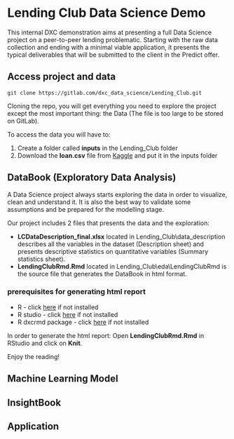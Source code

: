 # Lending Club Data Science Demo

This internal DXC demonstration aims at presenting a full Data Science project on a peer-to-peer lending problematic. Starting with the raw data collection and ending with a minimal viable application, it presents the typical deliverables that will be submitted to the client in the Predict offer. 

## Access project and data

```
git clone https://gitlab.com/dxc_data_science/Lending_Club.git
```
Cloning the repo, you will get everything you need to explore the project except the most important thing: the Data (The file is too large to be stored on GitLab). 

To access the data you will have to:
1. Create a folder called **inputs** in the Lending_Club folder
2. Download the **loan.csv** file from [Kaggle](https://www.kaggle.com/wendykan/lending-club-loan-data/data) and put it in the inputs folder

## DataBook (Exploratory Data Analysis)

A Data Science project always starts exploring the data in order to visualize, clean and understand it. It is also the best way to validate some assumptions and be prepared for the modelling stage.

Our project includes 2 files that presents the data and the exploration:
*  **LCDataDescription_final.xlsx** located in Lending_Club\data_description describes all the variables in the dataset (Description sheet) and presents descriptive statistics on quantitative variables (Summary statistics sheet).
*  **LendingClubRmd.Rmd** located in Lending_Club\eda\LendingClubRmd is the source file that generates the DataBook in html format. 

### prerequisites for generating html report

* R - click [here](https://www.r-project.org/) if not installed
* R studio - click [here](https://www.rstudio.com/products/rstudio/download/) if not installed
* R dxcrmd package - click [here](https://gitlab.com/dxc_data_science/dxcrmd) if not installed

In order to generate the html report: Open **LendingClubRmd.Rmd** in RStudio and click on **Knit**. 

Enjoy the reading! 

## Machine Learning Model 

## InsightBook

## Application 
